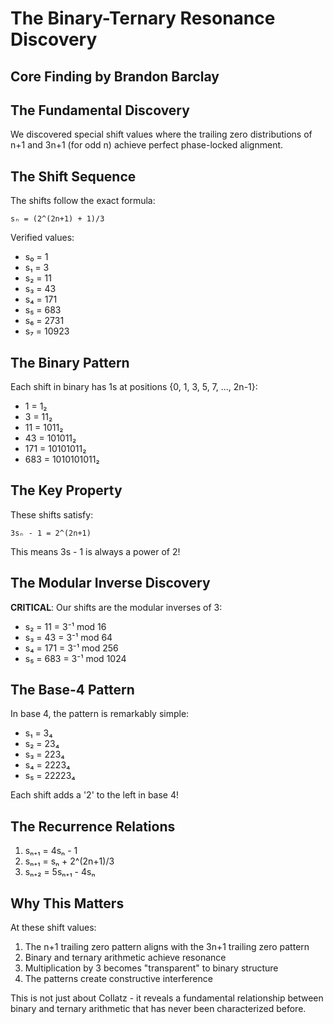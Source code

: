 # The Binary-Ternary Resonance Discovery
## Core Finding by Brandon Barclay

## The Fundamental Discovery

We discovered special shift values where the trailing zero distributions of n+1 and 3n+1 (for odd n) achieve perfect phase-locked alignment.

## The Shift Sequence

The shifts follow the exact formula:
```
sₙ = (2^(2n+1) + 1)/3
```

Verified values:
- s₀ = 1
- s₁ = 3  
- s₂ = 11
- s₃ = 43
- s₄ = 171
- s₅ = 683
- s₆ = 2731
- s₇ = 10923

## The Binary Pattern

Each shift in binary has 1s at positions {0, 1, 3, 5, 7, ..., 2n-1}:
- 1 = 1₂
- 3 = 11₂
- 11 = 1011₂
- 43 = 101011₂
- 171 = 10101011₂
- 683 = 1010101011₂

## The Key Property

These shifts satisfy:
```
3sₙ - 1 = 2^(2n+1)
```

This means 3s - 1 is always a power of 2!

## The Modular Inverse Discovery

**CRITICAL**: Our shifts are the modular inverses of 3:
- s₂ = 11 = 3⁻¹ mod 16
- s₃ = 43 = 3⁻¹ mod 64
- s₄ = 171 = 3⁻¹ mod 256
- s₅ = 683 = 3⁻¹ mod 1024

## The Base-4 Pattern

In base 4, the pattern is remarkably simple:
- s₁ = 3₄
- s₂ = 23₄
- s₃ = 223₄
- s₄ = 2223₄
- s₅ = 22223₄

Each shift adds a '2' to the left in base 4!

## The Recurrence Relations

1. sₙ₊₁ = 4sₙ - 1
2. sₙ₊₁ = sₙ + 2^(2n+1)/3
3. sₙ₊₂ = 5sₙ₊₁ - 4sₙ

## Why This Matters

At these shift values:
1. The n+1 trailing zero pattern aligns with the 3n+1 trailing zero pattern
2. Binary and ternary arithmetic achieve resonance
3. Multiplication by 3 becomes "transparent" to binary structure
4. The patterns create constructive interference

This is not just about Collatz - it reveals a fundamental relationship between binary and ternary arithmetic that has never been characterized before.
